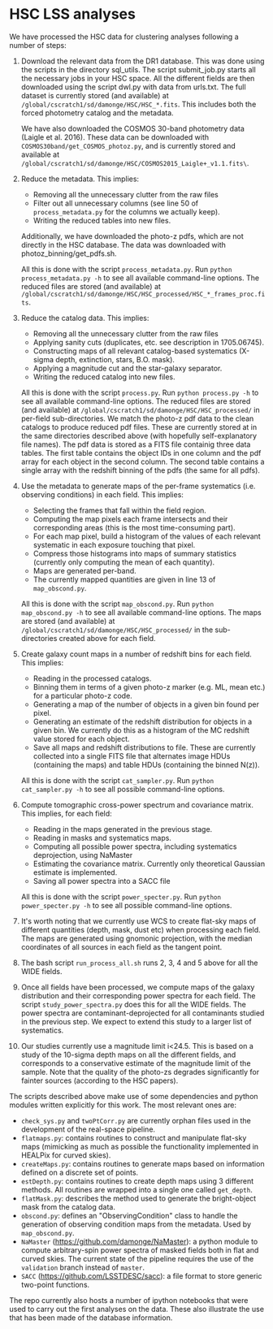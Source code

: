 # HSC LSS analyses

We have processed the HSC data for clustering analyses following a number of steps:
1. Download the relevant data from the DR1 database. This was done using the scripts in the directory sql_utils. The script submit_job.py starts all the necessary jobs in your HSC space.
   All the different fields are then downloaded using the script dwl.py with data from urls.txt.
   The full dataset is currently stored (and available) at `/global/cscratch1/sd/damonge/HSC/HSC_*.fits`. This includes both the forced photometry catalog and the metadata.
   
   We have also downloaded the COSMOS 30-band photometry data (Laigle et al. 2016). These data can be downloaded with `COSMOS30band/get_COSMOS_photoz.py`, and is currently stored and available at `/global/cscratch1/sd/damonge/HSC/COSMOS2015_Laigle+_v1.1.fits\`.
2. Reduce the metadata. This implies:
   - Removing all the unnecessary clutter from the raw files
   - Filter out all unnecessary columns (see line 50 of `process_metadata.py` for the columns we actually keep).
   - Writing the reduced tables into new files.

   Additionally, we have downloaded the photo-z pdfs, which are not directly in the HSC database. The data was downloaded with photoz_binning/get_pdfs.sh.

   All this is done with the script `process_metadata.py`. Run `python process_metadata.py -h` to see all available command-line options. The reduced files are stored (and available) at `/global/cscratch1/sd/damonge/HSC/HSC_processed/HSC_*_frames_proc.fits`.
3. Reduce the catalog data. This implies:
   - Removing all the unnecessary clutter from the raw files
   - Applying sanity cuts (duplicates, etc. see description in 1705.06745).
   - Constructing maps of all relevant catalog-based systematics (X-sigma depth, extinction, stars, B.O. mask).
   - Applying a magnitude cut and the star-galaxy separator.
   - Writing the reduced catalog into new files.
   
   All this is done with the script `process.py`. Run `python process.py -h` to see all available command-line options.
   The reduced files are stored (and available) at `/global/cscratch1/sd/damonge/HSC/HSC_processed/` in per-field sub-directories.
   We match the photo-z pdf data to the clean catalogs to produce reduced pdf files. These are currently stored at in the same directories described above (with hopefully self-explanatory file names). The pdf data is stored as a FITS file containig three data tables. The first table contains the object IDs in one column and the pdf array for each object in the second column. The second table contains a single array with the redshift binning of the pdfs (the same for all pdfs).
4. Use the metadata to generate maps of the per-frame systematics (i.e. observing conditions) in each field. This implies:
   - Selecting the frames that fall within the field region.
   - Computing the map pixels each frame intersects and their corresponding areas (this is the most time-consuming part).
   - For each map pixel, build a histogram of the values of each relevant systematic in each exposure touching that pixel.
   - Compress those histograms into maps of summary statistics (currently only computing the mean of each quantity).
   - Maps are generated per-band.
   - The currently mapped quantities are given in line 13 of `map_obscond.py`.
   
   All this is done with the script `map_obscond.py`. Run `python map_obscond.py -h` to see all available command-line options. The maps are stored (and available) at `/global/cscratch1/sd/damonge/HSC/HSC_processed/` in the sub-directories created above for each field.
5. Create galaxy count maps in a number of redshift bins for each field. This implies:
   - Reading in the processed catalogs.
   - Binning them in terms of a given photo-z marker (e.g. ML, mean etc.) for a particular photo-z code.
   - Generating a map of the number of objects in a given bin found per pixel.
   - Generating an estimate of the redshift distribution for objects in a given bin. We currently do this as a histogram of the MC redshift value stored for each object.
   - Save all maps and redshift distributions to file. These are currently collected into a single FITS file that alternates image HDUs (containing the maps) and table HDUs (containing the binned N(z)).
   
   All this is done with the script `cat_sampler.py`. Run `python cat_sampler.py -h` to see all possible command-line options. 
6. Compute tomographic cross-power spectrum and covariance matrix. This implies, for each field:
   - Reading in the maps generated in the previous stage.
   - Reading in masks and systematics maps.
   - Computing all possible power spectra, including systematics deprojection, using NaMaster
   - Estimating the covariance matrix. Currently only theoretical Gaussian estimate is implemented.
   - Saving all power spectra into a SACC file
   
   All this is done with the script `power_specter.py`. Run `python power_specter.py -h` to see all possible command-line options.
7. It's worth noting that we currently use WCS to create flat-sky maps of different quantities (depth, mask, dust etc) when processing each field. The maps are generated using gnomonic projection, with the median coordinates of all sources in each field as the tangent point.
8. The bash script `run_process_all.sh` runs 2, 3, 4 and 5 above for all the WIDE fields.
9. Once all fields have been processed, we compute maps of the galaxy distribution and their corresponding power spectra for each field. The script `study_power_spectra.py` does this for all the WIDE fields. The power spectra are contaminant-deprojected for all contaminants studied in the previous step. We expect to extend this study to a larger list of systematics.
10. Our studies currently use a magnitude limit i<24.5. This is based on a study of the 10-sigma depth maps on all the different fields, and corresponds to a conservative estimate of the magnitude limit of the sample. Note that the quality of the photo-zs degrades significantly for fainter sources (according to the HSC papers).

The scripts described above make use of some dependencies and python modules written explicitly for this work. The most relevant ones are:
- `check_sys.py` and `twoPtCorr.py` are currently orphan files used in the development of the real-space pipeline.
- `flatmaps.py`: contains routines to construct and manipulate flat-sky maps (mimicking as much as possible the functionality implemented in HEALPix for curved skies).
- `createMaps.py`: contains routines to generate maps based on information defined on a discrete set of points.
- `estDepth.py`: contains routines to create depth maps using 3 different methods. All routines are wrapped into a single one called `get_depth`.
- `flatMask.py`: describes the method used to generate the bright-object mask from the catalog data.
- `obscond.py`: defines an "ObservingCondition" class to handle the generation of observing condition maps from the metadata. Used by `map_obscond.py`.
- `NaMaster` (https://github.com/damonge/NaMaster): a python module to compute arbitrary-spin power spectra of masked fields both in flat and curved skies. The current state of the pipeline requires the use of the `validation` branch instead of `master`.
- `SACC` (https://github.com/LSSTDESC/sacc): a file format to store generic two-point functions.

The repo currently also hosts a number of ipython notebooks that were used to carry out the first analyses on the data. These also illustrate the use that has been made of the database information.
